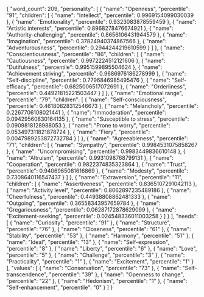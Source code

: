 {
    "word_count": 209,
    "personality": [
        {
            "name": "Openness",
            "percentile": "91",
            "children": [
                {
                    "name": "Intellect",
                    "percentile": 0.9969154099030039
                },
                {
                    "name": "Emotionality",
                    "percentile": 0.9323083878559459
                },
                {
                    "name": "Artistic interests",
                    "percentile": 0.8968278476674921
                },
                {
                    "name": "Authority-challenging",
                    "percentile": 0.8656106431944579
                },
                {
                    "name": "Imagination",
                    "percentile": 0.37824940374867566
                },
                {
                    "name": "Adventurousness",
                    "percentile": 0.2944244219610599
                }
            ]
        },
        {
            "name": "Conscientiousness",
            "percentile": "86",
            "children": [
                {
                    "name": "Cautiousness",
                    "percentile": 0.9972224512121606
                },
                {
                    "name": "Dutifulness",
                    "percentile": 0.9951599895504624
                },
                {
                    "name": "Achievement striving",
                    "percentile": 0.9686976186278999
                },
                {
                    "name": "Self-discipline",
                    "percentile": 0.7796846985495476
                },
                {
                    "name": "Self-efficacy",
                    "percentile": 0.6825006517072691
                },
                {
                    "name": "Orderliness",
                    "percentile": 0.44921815221503447
                }
            ]
        },
        {
            "name": "Emotional range",
            "percentile": "79",
            "children": [
                {
                    "name": "Self-consciousness",
                    "percentile": 0.46180828312546673
                },
                {
                    "name": "Melancholy",
                    "percentile": 0.2267706108021441
                },
                {
                    "name": "Immoderation",
                    "percentile": 0.09429560830164135
                },
                {
                    "name": "Susceptible to stress",
                    "percentile": 0.0909818128988053
                },
                {
                    "name": "Prone to worry",
                    "percentile": 0.053497311821878724
                },
                {
                    "name": "Fiery",
                    "percentile": 0.0047989253872732784
                }
            ]
        },
        {
            "name": "Agreeableness",
            "percentile": "71",
            "children": [
                {
                    "name": "Sympathy",
                    "percentile": 0.9984531075858267
                },
                {
                    "name": "Uncompromising",
                    "percentile": 0.9983449836610148
                },
                {
                    "name": "Altruism",
                    "percentile": 0.9931098768799131
                },
                {
                    "name": "Cooperation",
                    "percentile": 0.9822374835323864
                },
                {
                    "name": "Trust",
                    "percentile": 0.9406965081616869
                },
                {
                    "name": "Modesty",
                    "percentile": 0.7308640116547437
                }
            ]
        },
        {
            "name": "Extraversion",
            "percentile": "11",
            "children": [
                {
                    "name": "Assertiveness",
                    "percentile": 0.8365107291042113
                },
                {
                    "name": "Activity level",
                    "percentile": 0.8062897235489186
                },
                {
                    "name": "Cheerfulness",
                    "percentile": 0.44938808862481333
                },
                {
                    "name": "Outgoing",
                    "percentile": 0.36558343957659784
                },
                {
                    "name": "Gregariousness",
                    "percentile": 0.06287172878629099
                },
                {
                    "name": "Excitement-seeking",
                    "percentile": 0.024548336011003258
                }
            ]
        }
    ],
    "needs": [
        {
            "name": "Curiosity",
            "percentile": "91"
        },
        {
            "name": "Structure",
            "percentile": "76"
        },
        {
            "name": "Closeness",
            "percentile": "61"
        },
        {
            "name": "Stability",
            "percentile": "53"
        },
        {
            "name": "Harmony",
            "percentile": "51"
        },
        {
            "name": "Ideal",
            "percentile": "13"
        },
        {
            "name": "Self-expression",
            "percentile": "8"
        },
        {
            "name": "Liberty",
            "percentile": "6"
        },
        {
            "name": "Love",
            "percentile": "5"
        },
        {
            "name": "Challenge",
            "percentile": "3"
        },
        {
            "name": "Practicality",
            "percentile": "1"
        },
        {
            "name": "Excitement",
            "percentile": "1"
        }
    ],
    "values": [
        {
            "name": "Conservation",
            "percentile": "73"
        },
        {
            "name": "Self-transcendence",
            "percentile": "39"
        },
        {
            "name": "Openness to change",
            "percentile": "22"
        },
        {
            "name": "Hedonism",
            "percentile": "1"
        },
        {
            "name": "Self-enhancement",
            "percentile": "0"
        }
    ]
}
